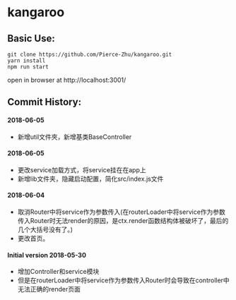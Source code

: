 # kangaroo

## Basic Use:
```
git clone https://github.com/Pierce-Zhu/kangaroo.git
yarn install
npm run start
```
open in browser at http://localhost:3001/

## Commit History:

#### 2018-06-05
* 新增util文件夾，新增基类BaseController

#### 2018-06-05
* 更改service加载方式，将service挂在在app上
* 新增lib文件夹，隐藏启动配置，简化src/index.js文件

#### 2018-06-04
* 取消Router中将service作为参数传入(在routerLoader中将service作为参数传入Router时无法render的原因，是ctx.render函数结构体被破坏了，最后的几个大括号没有了。)
* 更改首页。

#### Initial version 2018-05-30
* 增加Controller和service模块
* 但是在routerLoader中将service作为参数传入Router时会导致在controller中无法正确的render页面